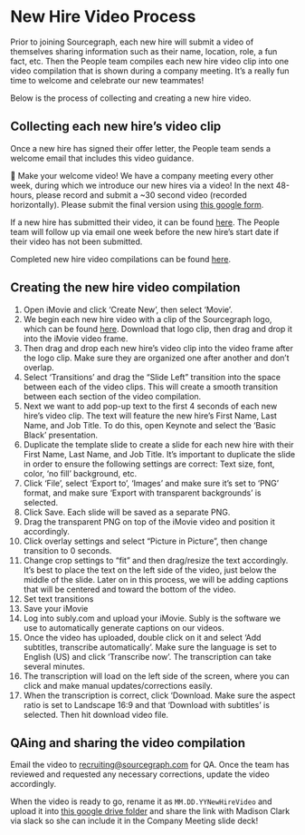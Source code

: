 # New Hire Video Process

Prior to joining Sourcegraph, each new hire will submit a video of themselves sharing information such as their name, location, role, a fun fact, etc. Then the People team compiles each new hire video clip into one video compilation that is shown during a company meeting. It’s a really fun time to welcome and celebrate our new teammates!

Below is the process of collecting and creating a new hire video.

## Collecting each new hire’s video clip

Once a new hire has signed their offer letter, the People team sends a welcome email that includes this video guidance.

🎥 Make your welcome video! We have a company meeting every other week, during which we introduce our new hires via a video! In the next 48-hours, please record and submit a ~30 second video (recorded horizontally).
Please submit the final version using [this google form](https://docs.google.com/forms/d/e/1FAIpQLSfH6DQORMhFO7CLzqYaOCSFKE79QAdSW_Sr1WLzk4hhtpCFpw/viewform?usp=sf_link).

If a new hire has submitted their video, it can be found [here](https://drive.google.com/drive/u/0/folders/132lilXANf3oltAEUEpoWIbRKvTZOBnFX0DoHXA6hAckPQwHP0sd6JBeSdzD_5wUtsLQEDBrz). The People team will follow up via email one week before the new hire’s start date if their video has not been submitted.

Completed new hire video compilations can be found [here](https://drive.google.com/drive/u/0/folders/1wURoxLHRGviQ0NRuGPo6Vj2DWBnWtodXb0TprRCafdm-5p8BDZ1Bri8VIUSxcXz7gYqFdBfh).

## Creating the new hire video compilation

1. Open iMovie and click ‘Create New’, then select ‘Movie’.
2. We begin each new hire video with a clip of the Sourcegraph logo, which can be found [here](https://drive.google.com/file/d/1i4dlE7CQhGoG8sLzrbvZw8x65a3xiQJA/view). Download that logo clip, then drag and drop it into the iMovie video frame.
3. Then drag and drop each new hire’s video clip into the video frame after the logo clip. Make sure they are organized one after another and don’t overlap.
4. Select ‘Transitions’ and drag the “Slide Left” transition into the space between each of the video clips. This will create a smooth transition between each section of the video compilation.
5. Next we want to add pop-up text to the first 4 seconds of each new hire’s video clip. The text will feature the new hire’s First Name, Last Name, and Job Title. To do this, open Keynote and select the ‘Basic Black’ presentation.
6. Duplicate the template slide to create a slide for each new hire with their First Name, Last Name, and Job Title. It’s important to duplicate the slide in order to ensure the following settings are correct: Text size, font, color, ‘no fill’ background, etc.
7. Click ‘File’, select ‘Export to’, ‘Images’ and make sure it’s set to ‘PNG’ format, and make sure ‘Export with transparent backgrounds’ is selected.
8. Click Save. Each slide will be saved as a separate PNG.
9. Drag the transparent PNG on top of the iMovie video and position it accordingly.
10. Click overlay settings and select “Picture in Picture”, then change transition to 0 seconds.
11. Change crop settings to “fit” and then drag/resize the text accordingly. It’s best to place the text on the left side of the video, just below the middle of the slide. Later on in this process, we will be adding captions that will be centered and toward the bottom of the video.
12. Set text transitions
13. Save your iMovie
14. Log into subly.com and upload your iMovie. Subly is the software we use to automatically generate captions on our videos.
15. Once the video has uploaded, double click on it and select ‘Add subtitles, transcribe automatically’. Make sure the language is set to English (US) and click ‘Transcribe now’. The transcription can take several minutes.
16. The transcription will load on the left side of the screen, where you can click and make manual updates/corrections easily.
17. When the transcription is correct, click ‘Download. Make sure the aspect ratio is set to Landscape 16:9 and that ‘Download with subtitles’ is selected. Then hit download video file.

## QAing and sharing the video compilation

Email the video to recruiting@sourcegraph.com for QA. Once the team has reviewed and requested any necessary corrections, update the video accordingly.

When the video is ready to go, rename it as `MM.DD.YYNewHireVideo` and upload it into [this google drive folder](https://drive.google.com/drive/u/0/folders/1wURoxLHRGviQ0NRuGPo6Vj2DWBnWtodXb0TprRCafdm-5p8BDZ1Bri8VIUSxcXz7gYqFdBfh) and share the link with Madison Clark via slack so she can include it in the Company Meeting slide deck!
